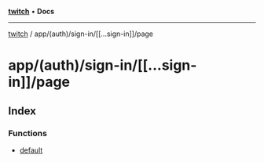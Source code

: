 [**twitch**](../../../../../README.md) • **Docs**

***

[twitch](../../../../../modules.md) / app/(auth)/sign-in/\[\[...sign-in\]\]/page

# app/(auth)/sign-in/\[\[...sign-in\]\]/page

## Index

### Functions

- [default](functions/default.md)
